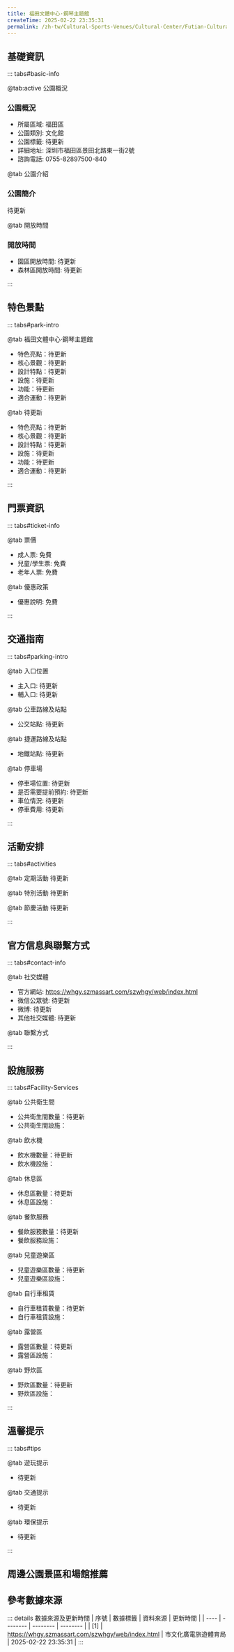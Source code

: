 ```yaml
---
title: 福田文體中心·鋼琴主題館
createTime: 2025-02-22 23:35:31
permalink: /zh-tw/Cultural-Sports-Venues/Cultural-Center/Futian-Cultural-and-Sports-Center·Piano-Theme-Pavilion/
---
```



<script setup>
import ImageSwiper from '/.vuepress/theme/components/ImageSwiper.vue'
// 轮播图数据
const swiperItems = [
    {
                link: 'https://szmassart.oss-cn-hangzhou.aliyuncs.com/szwhgy/szwhgy/H5/20221019095736N9lqUzG9vgCHp3pi7ZVO_750_500.jpg',
                title: '福田文體中心·鋼琴主題館',
                description: '待更新...',
                author: '市文化廣電旅遊體育局',
                date: '2025/02/23'
                },
  {
                link: 'https://szmassart.oss-cn-hangzhou.aliyuncs.com/szwhgy/szwhgy/H5/20221019095736N9lqUzG9vgCHp3pi7ZVO_750_500.jpg',
                title: '福田文體中心·鋼琴主題館',
                description: '待更新...',
                author: '市文化廣電旅遊體育局',
                date: '2025/02/23'
                }
]
// 配置项
const swiperConfig = {
  height: 500,
  showInfo: true
}
</script>
<!-- 轮播图组件 -->
<ImageSwiper :items="swiperItems" :config="swiperConfig" />



## 基礎資訊

::: tabs#basic-info

@tab:active 公園概況
### 公園概況
- 所屬區域: 福田區
- 公園類別: 文化館
- 公園標籤: 待更新
- 詳細地址: 深圳市福田區景田北路東一街2號
- 諮詢電話: 0755-82897500-840

@tab 公園介紹
### 公園簡介
待更新

@tab 開放時間
### 開放時間
- 園區開放時間: 待更新
- 森林區開放時間: 待更新

:::

## 特色景點

::: tabs#park-intro

@tab 福田文體中心·鋼琴主題館
<ImageCard
image="https://szmassart.oss-cn-hangzhou.aliyuncs.com/szwhgy/szwhgy/H5/20221019095736N9lqUzG9vgCHp3pi7ZVO_750_500.jpg"
    title="福田文體中心·鋼琴主題館"
    description="待更新"
    date=""
    author="市文化廣電旅遊體育局"
/>


- 特色亮點：待更新
- 核心景觀：待更新
- 設計特點：待更新
- 設施：待更新
- 功能：待更新
- 適合運動：待更新

@tab 待更新
<ImageCard
image="https://szmassart.oss-cn-hangzhou.aliyuncs.com/szwhgy/szwhgy/H5/20221019095736N9lqUzG9vgCHp3pi7ZVO_750_500.jpg"
    title="福田文體中心·鋼琴主題館"
    description="待更新"
    date=""
    author="市文化廣電旅遊體育局"
/>


- 特色亮點：待更新
- 核心景觀：待更新
- 設計特點：待更新
- 設施：待更新
- 功能：待更新
- 適合運動：待更新

:::

## 門票資訊

::: tabs#ticket-info

@tab 票價
- 成人票: 免費
- 兒童/學生票: 免費
- 老年人票: 免費

@tab 優惠政策
- 優惠說明: 免費

:::

## 交通指南

::: tabs#parking-intro

@tab 入口位置
- 主入口: 待更新
- 輔入口: 待更新

@tab 公車路線及站點
- 公交站點: 待更新

@tab 捷運路線及站點
- 地鐵站點: 待更新

@tab 停車場
- 停車場位置: 待更新
- 是否需要提前預約: 待更新
- 車位情況: 待更新
- 停車費用: 待更新

:::

## 活動安排

::: tabs#activities

@tab 定期活動
待更新

@tab 特別活動
待更新

@tab 節慶活動
待更新

:::

## 官方信息與聯繫方式

::: tabs#contact-info

@tab 社交媒體
- 官方網站: https://whgy.szmassart.com/szwhgy/web/index.html
- 微信公眾號: 待更新
- 微博: 待更新
- 其他社交媒體: 待更新

@tab 聯繫方式

:::

## 設施服務

::: tabs#Facility-Services

@tab 公共衛生間
- 公共衛生間數量：待更新
- 公共衛生間設施：

@tab 飲水機
- 飲水機數量：待更新
- 飲水機設施：

@tab 休息區
- 休息區數量：待更新
- 休息區設施：

@tab 餐飲服務
- 餐飲服務數量：待更新
- 餐飲服務設施：

@tab 兒童遊樂區
- 兒童遊樂區數量：待更新
- 兒童遊樂區設施：

@tab 自行車租賃
- 自行車租賃數量：待更新
- 自行車租賃設施：

@tab 露營區
- 露營區數量：待更新
- 露營區設施：

@tab 野炊區
- 野炊區數量：待更新
- 野炊區設施：

:::

## 溫馨提示

::: tabs#tips

@tab 遊玩提示
- 待更新

@tab 交通提示
- 待更新

@tab 環保提示
- 待更新

:::

## 周邊公園景區和場館推薦

<CardGrid>
  <ImageCard
        image="https://www.sz.gov.cn/img/4/4224/4224436/11485497.png"
        title="福田文體中心·舞蹈主題館"
        description="福田文體中心．舞蹈主題館建築面積約4553平方米，設有主題圖書館、舞蹈排練室、多功能廳、文化義工驛站、合唱室、訓練室、廣場舞等常規系列活動。該館常年舉辦'繽紛四季''週末舞飛揚''舞林繽紛秀'藝術沙龍等常規系列活動。 該館舞蹈特色鮮明，擁有舞飛揚青年舞蹈團、秋之夢舞蹈團等一批精品團隊，透過成立'王亞彬舞蹈工作室'，引進優秀劇目及打造精品舞蹈團隊、創作舞蹈作品，致力打造成匯聚舞蹈藝術家、愛好者和舞蹈工作者的'舞蹈之家'。"
        href="/zh-tw/Cultural-Sports-Venues/Cultural-Center/Futian-Cultural-and-Sports-Center·Dance-Theme-Pavilion/"
        author="待更新"
        date="2025/01/02"
      />
      <ImageCard
        image="https://www.sz.gov.cn/img/4/4224/4224436/11485497.png"
        title="福田文體中心·舞蹈主題館"
        description="福田文體中心．舞蹈主題館建築面積約4553平方米，設有主題圖書館、舞蹈排練室、多功能廳、文化義工驛站、合唱室、訓練室、廣場舞等常規系列活動。該館常年舉辦'繽紛四季''週末舞飛揚''舞林繽紛秀'藝術沙龍等常規系列活動。 該館舞蹈特色鮮明，擁有舞飛揚青年舞蹈團、秋之夢舞蹈團等一批精品團隊，透過成立'王亞彬舞蹈工作室'，引進優秀劇目及打造精品舞蹈團隊、創作舞蹈作品，致力打造成匯聚舞蹈藝術家、愛好者和舞蹈工作者的'舞蹈之家'。"
        href="/zh-tw/Cultural-Sports-Venues/Cultural-Center/Futian-Cultural-and-Sports-Center·Dance-Theme-Pavilion/"
        author="待更新"
        date="2025/01/02"
      />
    </CardGrid>


## 參考數據來源

::: details 數據來源及更新時間
| 序號 | 數據標籤 | 資料來源 | 更新時間 |
| ---- | -------- | -------- | -------- |
| [1] | https://whgy.szmassart.com/szwhgy/web/index.html | 市文化廣電旅遊體育局 | 2025-02-22 23:35:31 |
:::

